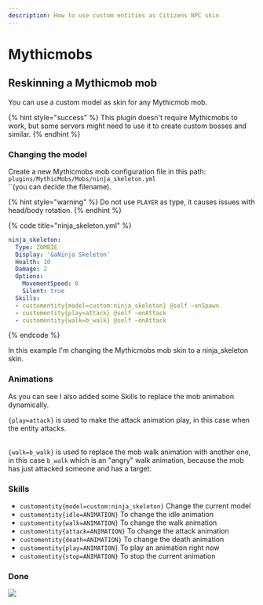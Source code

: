 ```yaml
---
description: How to use custom entities as Citizens NPC skin
---
```


# Mythicmobs

## Reskinning a Mythicmob mob

You can use a custom model as skin for any Mythicmob mob.

{% hint style="success" %}
This plugin doesn't require Mythicmobs to work, but some servers might need to use it to create custom bosses and similar.
{% endhint %}

### Changing the model

Create a new Mythicmobs mob configuration file in this path:   `plugins/MythicMobs/Mobs/ninja_skeleton.yml`\
``(you can decide the filename).

{% hint style="warning" %}
Do not use `PLAYER` as type, it causes issues with head/body rotation.
{% endhint %}

{% code title="ninja_skeleton.yml" %}
```yaml
ninja_skeleton:
  Type: ZOMBIE
  Display: '&aNinja Skeleton'
  Health: 10
  Damage: 2
  Options:
    MovementSpeed: 0
    Silent: true
  Skills:
  - customentity{model=custom:ninja_skeleton} @self ~onSpawn
  - customentity{play=attack} @self ~onAttack
  - customentity{walk=b_walk} @self ~onAttack
```
{% endcode %}

In this example I'm changing the Mythicmobs mob skin to a ninja\_skeleton skin.

### Animations

As you can see I also added some Skills to replace the mob animation dynamically.

`{play=attack}` is used to make the attack animation play, in this case when the entity attacks.

\
`{walk=b_walk}` is used to replace the mob walk animation with another one, in this case `b_walk` which is an "angry" walk animation, because the mob has just attacked someone and has a target.

### Skills

* `customentity{model=custom:ninja_skeleton}` Change the current model
* `customentity{idle=ANIMATION}` To change the idle animation
* `customentity{walk=ANIMATION}` To change the walk animation
* `customentity{attack=ANIMATION}` To change the attack animation
* `customentity{death=ANIMATION}` To change the death animation
* `customentity{play=ANIMATION}` To play an animation right now
* `customentity{stop=ANIMATION}` To stop the current animation

### Done

![](../../../../.gitbook/assets/ezgif.com-gif-maker\(1\).webp)
